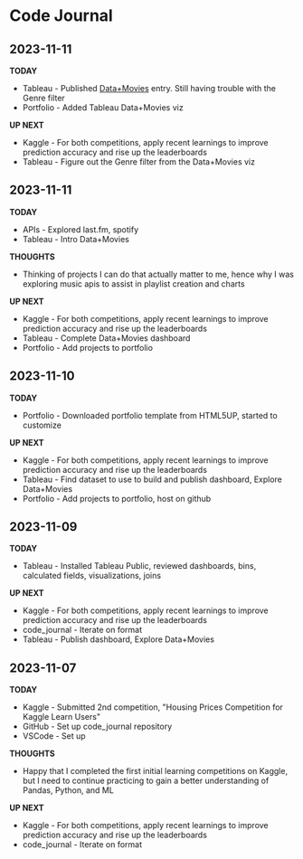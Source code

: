 # Code Journal

## 2023-11-11
**TODAY**
- Tableau - Published [Data+Movies](https://public.tableau.com/views/ChristmasMoviesIMDB/CHRISTMASMOVIES_1) entry. Still having trouble with the Genre filter
- Portfolio - Added Tableau Data+Movies viz

**UP NEXT**
- Kaggle - For both competitions, apply recent learnings to improve prediction accuracy and rise up the leaderboards
- Tableau - Figure out the Genre filter from the Data+Movies viz

## 2023-11-11
**TODAY**
- APIs - Explored last.fm, spotify
- Tableau - Intro Data+Movies

**THOUGHTS**
- Thinking of projects I can do that actually matter to me, hence why I was exploring music apis to assist in playlist creation and charts

**UP NEXT**
- Kaggle - For both competitions, apply recent learnings to improve prediction accuracy and rise up the leaderboards
- Tableau - Complete Data+Movies dashboard
- Portfolio - Add projects to portfolio

## 2023-11-10
**TODAY**
- Portfolio - Downloaded portfolio template from HTML5UP, started to customize

**UP NEXT**
- Kaggle - For both competitions, apply recent learnings to improve prediction accuracy and rise up the leaderboards
- Tableau - Find dataset to use to build and publish dashboard, Explore Data+Movies
- Portfolio - Add projects to portfolio, host on github

## 2023-11-09
**TODAY**
- Tableau - Installed Tableau Public, reviewed dashboards, bins, calculated fields, visualizations, joins

**UP NEXT**
- Kaggle - For both competitions, apply recent learnings to improve prediction accuracy and rise up the leaderboards
- code_journal - Iterate on format
- Tableau - Publish dashboard, Explore Data+Movies

## 2023-11-07
**TODAY**
- Kaggle - Submitted 2nd competition, "Housing Prices Competition for Kaggle Learn Users"
- GitHub - Set up code_journal repository
- VSCode - Set up

**THOUGHTS**
- Happy that I completed the first initial learning competitions on Kaggle, but I need to continue practicing to gain a better understanding of Pandas, Python, and ML

**UP NEXT**
- Kaggle - For both competitions, apply recent learnings to improve prediction accuracy and rise up the leaderboards
- code_journal - Iterate on format